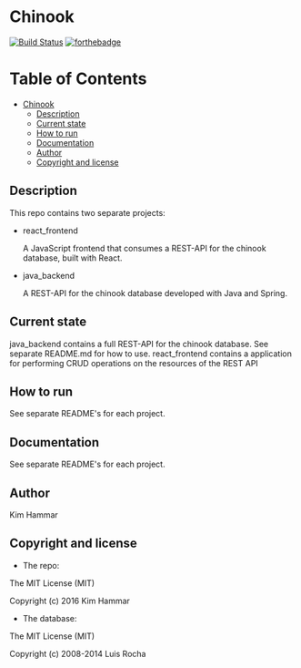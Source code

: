 # Chinook 

[![Build Status](https://travis-ci.org/Limmen/chinook.svg?branch=master)](https://travis-ci.org/Limmen/chinook)
[![forthebadge](http://forthebadge.com/images/badges/certified-snoop-lion.svg)](http://forthebadge.com)

Table of Contents
=================

  * [Chinook](#chinook)
    * [Description](#description)
    * [Current state](#current-state)
    * [How to run](#how-to-run)
    * [Documentation](#documentation)
    * [Author](#author)
    * [Copyright and license](#copyright-and-license)


## Description

This repo contains two separate projects:

  * react_frontend

    A JavaScript frontend that consumes a REST-API for the chinook database, built with React.

  * java_backend

    A REST-API for the chinook database developed with Java and Spring.

## Current state

java_backend contains a full REST-API for the chinook database. See separate README.md for how to use.
react_frontend contains a application for performing CRUD operations on the resources of the REST API

## How to run

See separate README's for each project.

## Documentation

See separate README's for each project.

## Author

Kim Hammar


## Copyright and license

* The repo:

The MIT License (MIT)

Copyright (c) 2016 Kim Hammar

* The database:

The MIT License (MIT)

Copyright (c) 2008-2014 Luis Rocha
